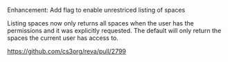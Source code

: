 Enhancement: Add flag to enable unrestriced listing of spaces

Listing spaces now only returns all spaces when the user has the permissions and it was explicitly requested.
The default will only return the spaces the current user has access to.

https://github.com/cs3org/reva/pull/2799
